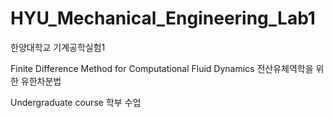 # HYU_Mechanical_Engineering_Lab1
한양대학교 기계공학실험1

Finite Difference Method for Computational Fluid Dynamics
전산유체역학을 위한 유한차분법

Undergraduate course
학부 수업
